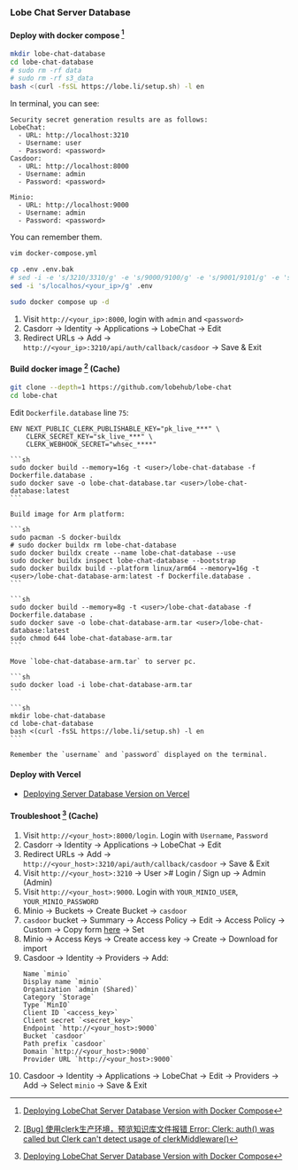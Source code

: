 ### Lobe Chat Server Database

#### Deploy with docker compose [^1]

```sh
mkdir lobe-chat-database
cd lobe-chat-database
# sudo rm -rf data
# sudo rm -rf s3_data
bash <(curl -fsSL https://lobe.li/setup.sh) -l en
```

In terminal, you can see:

```
Security secret generation results are as follows:
LobeChat:
  - URL: http://localhost:3210
  - Username: user
  - Password: <password>
Casdoor:
  - URL: http://localhost:8000
  - Username: admin
  - Password: <password>

Minio:
  - URL: http://localhost:9000
  - Username: admin
  - Password: <password>
```

You can remember them.

```sh
vim docker-compose.yml
```

```sh
cp .env .env.bak
# sed -i -e 's/3210/3310/g' -e 's/9000/9100/g' -e 's/9001/9101/g' -e 's/8000/8100/g' .env
sed -i 's/localhos/<your_ip>/g' .env
```

```sh
sudo docker compose up -d
```

1. Visit `http://<your_ip>:8000`, login with `admin` and `<password>`
2. Casdorr → Identity → Applications → LobeChat → Edit
3. Redirect URLs → Add → `http://<your_ip>:3210/api/auth/callback/casdoor` → Save & Exit

#### Build docker image [^4] (Cache)

```sh
git clone --depth=1 https://github.com/lobehub/lobe-chat
cd lobe-chat
```

Edit `Dockerfile.database` line `75`:

```
ENV NEXT_PUBLIC_CLERK_PUBLISHABLE_KEY="pk_live_***" \
    CLERK_SECRET_KEY="sk_live_***" \
    CLERK_WEBHOOK_SECRET="whsec_****"
```

````{tab} ArchWSL
```sh
sudo docker build --memory=16g -t <user>/lobe-chat-database -f Dockerfile.database .
sudo docker save -o lobe-chat-database.tar <user>/lobe-chat-database:latest
```

Build image for Arm platform:

```sh
sudo pacman -S docker-buildx
# sudo docker buildx rm lobe-chat-database
sudo docker buildx create --name lobe-chat-database --use
sudo docker buildx inspect lobe-chat-database --bootstrap
sudo docker buildx build --platform linux/arm64 --memory=16g -t <user>/lobe-chat-database-arm:latest -f Dockerfile.database .
```
````

````{tab} Ubuntu 24 ARM
```sh
sudo docker build --memory=8g -t <user>/lobe-chat-database -f Dockerfile.database .
sudo docker save -o lobe-chat-database-arm.tar <user>/lobe-chat-database:latest
sudo chmod 644 lobe-chat-database-arm.tar
```

Move `lobe-chat-database-arm.tar` to server pc.

```sh
sudo docker load -i lobe-chat-database-arm.tar
```

```sh
mkdir lobe-chat-database
cd lobe-chat-database
bash <(curl -fsSL https://lobe.li/setup.sh) -l en
```

Remember the `username` and `password` displayed on the terminal.
````

#### Deploy with Vercel

- [Deploying Server Database Version on Vercel](https://lobehub.com/docs/self-hosting/server-database/vercel)

#### Troubleshoot [^1] (Cache)

1. Visit `http://<your_host>:8000/login`. Login with `Username`, `Password`
2. Casdorr → Identity → Applications → LobeChat → Edit
3. Redirect URLs → Add → `http://<your_host>:3210/api/auth/callback/casdoor` → Save & Exit
4. Visit `http://<your_host>:3210` → User ># Login / Sign up → Admin (Admin)
5. Visit `http://<your_host>:9000`. Login with `YOUR_MINIO_USER`, `YOUR_MINIO_PASSWORD`
6. Minio → Buckets → Create Bucket → `casdoor`
7. `casdoor` bucket → Summary → Access Policy → Edit → Access Policy → Custom → Copy form [here](https://lobehub.com/docs/self-hosting/server-database/docker-compose#unable-to-log-in-properly) → Set
8. Minio → Access Keys → Create access key → Create → Download for import
9. Casdoor → Identity → Providers → Add:
    ```
    Name `minio`
    Display name `minio`
    Organization `admin (Shared)`
    Category `Storage`
    Type `MinIO`
    Client ID `<access_key>`
    Client secret `<secret_key>`
    Endpoint `http://<your_host>:9000`
    Bucket `casdoor`
    Path prefix `casdoor`
    Domain `http://<your_host>:9000`
    Provider URL `http://<your_host>:9000`
    ```
10. Casdoor → Identity → Applications → LobeChat → Edit → Providers → Add → Select `minio` → Save & Exit

[^1]: [Deploying LobeChat Server Database Version with Docker Compose](https://lobehub.com/docs/self-hosting/server-database/docker-compose)
[^2]: [Unable to Log In Properly](https://lobehub.com/docs/self-hosting/server-database/docker-compose#unable-to-log-in-properly)
[^3]: [[Bug] 向量化失败](https://github.com/lobehub/lobe-chat/issues/4111)
[^4]: [[Bug] 使用clerk生产环境，预览知识库文件报错 Error: Clerk: auth() was called but Clerk can't detect usage of clerkMiddleware()](https://github.com/lobehub/lobe-chat/issues/6762)